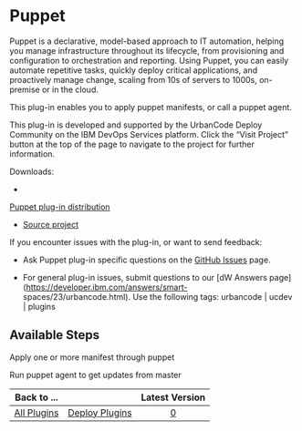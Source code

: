 
Puppet
======


Puppet is a declarative, model-based approach to IT automation, helping you manage infrastructure throughout its 
lifecycle, from provisioning and configuration to orchestration and reporting. Using Puppet, you can easily automate 
repetitive tasks, quickly deploy critical applications, and proactively manage change, scaling from 10s of servers to 
1000s, on-premise or in the cloud.


This plug-in enables you to apply puppet manifests, or call a puppet agent.


This 
plug-in is developed and supported by the UrbanCode Deploy Community on the IBM DevOps Services platform. Click the 
“Visit Project” button at the top of the page to navigate to the project for further information.


Downloads:


* 
[Puppet plug-in distribution](https://github.com/UrbanCode/Puppet-UCD/releases)
* [Source 
project](https://github.com/UrbanCode/Puppet-UCD)


If you encounter issues with the plug-in, or want to send feedback:



* Ask Puppet plug-in specific questions on the [GitHub Issues](https://github.com/UrbanCode/Puppet-UCD/issues) page.

* For general plug-in issues, submit questions to our [dW Answers page](https://developer.ibm.com/answers/smart-
spaces/23/urbancode.html). Use the following tags: urbancode | ucdev | plugins



Available Steps
---------------



Apply one or more manifest through puppet


Run puppet agent to get updates from master





|Back to ...||Latest Version|
| :---: | :---: | :---: |
|[All Plugins](../../index.md)|[Deploy Plugins](../README.md)|[0]()|
